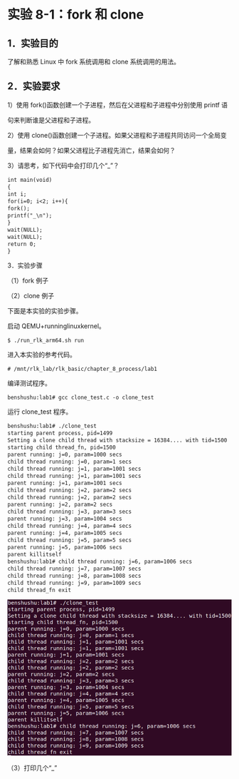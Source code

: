 # 实验 8-1：fork 和 clone 

## 1．实验目的

了解和熟悉 Linux 中 fork 系统调用和 clone 系统调用的用法。

## 2．实验要求

1）使用 fork()函数创建一个子进程，然后在父进程和子进程中分别使用 printf 语

句来判断谁是父进程和子进程。

2）使用 clone()函数创建一个子进程。如果父进程和子进程共同访问一个全局变

量，结果会如何？如果父进程比子进程先消亡，结果会如何？

3）请思考，如下代码中会打印几个“_”？

```
int main(void)
{
int i;
for(i=0; i<2; i++){
fork();
printf("_\n");
}
wait(NULL);
wait(NULL);
return 0;
}
```

3．实验步骤

（1）fork 例子

（2）clone 例子

下面是本实验的实验步骤。

启动 QEMU+runninglinuxkernel。

```
$ ./run_rlk_arm64.sh run
```

进入本实验的参考代码。

```
# /mnt/rlk_lab/rlk_basic/chapter_8_process/lab1
```

编译测试程序。

```
benshushu:lab1# gcc clone_test.c -o clone_test
```

运行 clone_test 程序。

```
benshushu:lab1# ./clone_test 
starting parent process, pid=1499
Setting a clone child thread with stacksize = 16384.... with tid=1500
starting child thread_fn, pid=1500
parent running: j=0, param=1000 secs
child thread running: j=0, param=1 secs
child thread running: j=1, param=1001 secs
child thread running: j=1, param=1001 secs
parent running: j=1, param=1001 secs
child thread running: j=2, param=2 secs
child thread running: j=2, param=2 secs
parent running: j=2, param=2 secs
child thread running: j=3, param=3 secs
parent running: j=3, param=1004 secs
child thread running: j=4, param=4 secs
parent running: j=4, param=1005 secs
child thread running: j=5, param=5 secs
parent running: j=5, param=1006 secs
parent killitself
benshushu:lab1# child thread running: j=6, param=1006 secs
child thread running: j=7, param=1007 secs
child thread running: j=8, param=1008 secs
child thread running: j=9, param=1009 secs
child thread_fn exit
```

![image-20240924011253333](image/image-20240924011253333.png)

（3）打印几个“_”